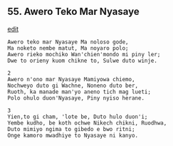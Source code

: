 
## 55.  Awero Teko Mar Nyasaye
[edit](https://docs.google.com/document/d/1l6WBx5azpO9oh9naLV59t6BPmoGj0iE6/edit?mode=html)



    Awero teko mar Nyasaye Ma noloso gode,
    Ma noketo nembe matut, Ma noyaro polo;
    Awero rieko mochiko Wan'chien'mondo mi piny ler;
    Dwe to orieny kuom chikne to, Sulwe duto winje.

    2
    Awero n'ono mar Nyasaye Mamiyowa chiemo,
    Nochweyo duto gi Wachne, Noneno duto ber,
    Ruoth, ka manade man'yo aneno tich mag lueti;
    Polo ohulo duon'Nyasaye, Piny nyiso herane.

    3
    Yien,to gi cham, 'lote be, Duto hulo duon'i;
    Yembe kudho, be koth ochwe Nikech chikni, Ruodhwa,
    Duto mimiyo ngima to gibedo e bwo ritni;
    Onge kamoro mwadhiye to Nyasaye ni kanyo.
